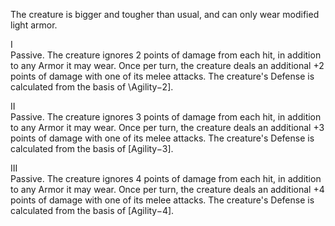 The creature is bigger and tougher than usual, and can only wear modified light armor.

I<br>Passive. The creature ignores 2 points of damage from each hit, in addition to any Armor it may wear. Once per turn, the creature deals an additional +2 points of damage with one of its melee attacks. The creature's Defense is calculated from the basis of \Agility−2].

II<br>Passive. The creature ignores 3 points of damage from each hit, in addition to any Armor it may wear. Once per turn, the creature deals an additional +3 points of damage with one of its melee attacks. The creature's Defense is calculated from the basis of \[Agility−3\].

III<br>Passive. The creature ignores 4 points of damage from each hit, in addition to any Armor it may wear. Once per turn, the creature deals an additional +4 points of damage with one of its melee attacks. The creature's Defense is calculated from the basis of \[Agility−4\].